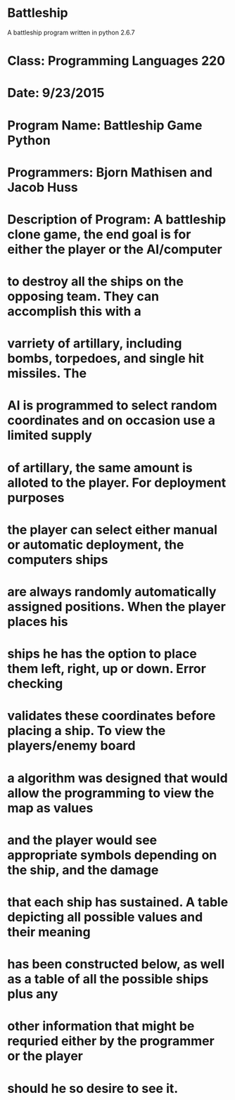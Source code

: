 # Battleship
A battleship program written in python 2.6.7

# Class: Programming Languages 220
# Date: 9/23/2015
# Program Name: Battleship Game Python
# Programmers: Bjorn Mathisen and Jacob Huss
# Description of Program: A battleship clone game, the end goal is for either the player or the AI/computer
#                         to destroy all the ships on the opposing team. They can accomplish this with a 
#                         varriety of artillary, including bombs, torpedoes, and single hit missiles. The 
#                         AI is programmed to select random coordinates and on occasion use a limited supply
#                         of artillary, the same amount is alloted to the player. For deployment purposes
#                         the player can select either manual or automatic deployment, the computers ships
#                         are always randomly automatically assigned positions. When the player places his
#                         ships he has the option to place them left, right, up or down. Error checking 
#                         validates these coordinates before placing a ship. To view the players/enemy board
#                         a algorithm was designed that would allow the programming to view the map as values
#                         and the player would see appropriate symbols depending on the ship, and the damage
#                         that each ship has sustained. A table depicting all possible values and their meaning
#                         has been constructed below, as well as a table of all the possible ships plus any 
#                         other information that might be requried either by the programmer or the player 
#                         should he so desire to see it.